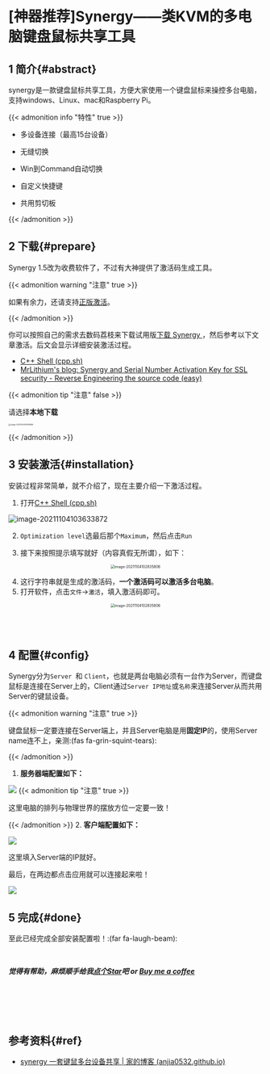 # [神器推荐]Synergy——类KVM的多电脑键盘鼠标共享工具





## 1 简介{#abstract}

synergy是一款键盘鼠标共享工具，方便大家使用一个键盘鼠标来操控多台电脑，支持windows、Linux、mac和Raspberry Pi。

<!--more-->



{{< admonition info "特性" true >}}

- 多设备连接（最高15台设备）

- 无缝切换

- Win到Command自动切换
- 自定义快捷键
- 共用剪切板

{{< /admonition >}}



## 2 下载{#prepare}

Synergy 1.5改为收费软件了，不过有大神提供了激活码生成工具。



{{< admonition warning "注意" true >}}

如果有余力，还请支持[正版激活](https://symless.com/synergy/features)。

{{< /admonition >}}



你可以按照自己的需求去数码荔枝来下载试用版[下载 Synergy ](https://dl.lizhi.io/synergy)，然后参考以下文章激活。后文会显示详细安装激活过程。

- [C++ Shell (cpp.sh)](http://cpp.sh/3mjw3)
- [MrLithium's blog: Synergy and Serial Number Activation Key for SSL security - Reverse Engineering the source code (easy)](https://mrlithium.blogspot.com/2017/06/synergy-serial-number-activation-key.html)

{{< admonition tip "注意" false >}}

请选择**本地下载**

<img src="https://gitee.com/lizilong1993/image/raw/master/202111041029026.png" alt="image-20211104102835806" style="zoom: 25%;" />

{{< /admonition >}}







## 3 安装激活{#installation}

安装过程非常简单，就不介绍了，现在主要介绍一下激活过程。

1. 打开[C++ Shell (cpp.sh)](http://cpp.sh/3mjw3)

![image-20211104103633872](https://gitee.com/lizilong1993/image/raw/master/202111041036971.png)

2. `Optimization level`选最后那个`Maximum`，然后点击`Run`

3. 接下来按照提示填写就好（内容真假无所谓），如下：

<div align=center>
<img src="https://gitee.com/lizilong1993/image/raw/master/202111041039183.png" alt="image-20211104102835806" style="zoom: 50%" />
</div>

4. 这行字符串就是生成的激活码，**一个激活码可以激活多台电脑**。
5. 打开软件，点击`文件`->`激活`，填入激活码即可。

<div align=center>
<img src="https://gitee.com/lizilong1993/image/raw/master/202111041102372.png" alt="image-20211104102835806" style="zoom: 50%" />
</div>

<br><br>

## 4 配置{#config}

Synergy分为`Server `和 `Client`，也就是两台电脑必须有一台作为Server，而键盘鼠标是连接在Server上的，Client通过`Server IP地址`或`名称`来连接Server从而共用Server的键鼠设备。



{{< admonition warning "注意" true >}}

键盘鼠标一定要连接在Server端上，并且Server电脑是用**固定IP**的，使用Server name连不上，亲测:(fas fa-grin-squint-tears):

{{< /admonition >}}
<br>
1. **服务器端配置如下：**

![](https://gitee.com/lizilong1993/image/raw/master/202111041117750.jpg)
{{< admonition tip "注意" true >}}

这里电脑的排列与物理世界的摆放方位一定要一致！

{{< /admonition >}}
2. **客户端配置如下：**

![](https://gitee.com/lizilong1993/image/raw/master/202111041121620.png)

这里填入Server端的IP就好。

最后，在两边都点击应用就可以连接起来啦！

![](https://gitee.com/lizilong1993/image/raw/master/202111041122896.png)

## 5 完成{#done}

至此已经完成全部安装配置啦！:(far fa-laugh-beam):

<br>

***觉得有帮助，麻烦顺手给我[点个Star](https://gitee.com/lizilong1993/lizilong1993)吧 or [Buy me a coffee](https://lizilong1993.gitee.io/about/)***

<br><br><br><br>

## 参考资料{#ref}

- [synergy 一套键鼠多台设备共享 | 家的博客 (anjia0532.github.io)](https://anjia0532.github.io/2017/02/08/share-mouse-and-keyboard-with-your-windows-linux-machines-md/)


